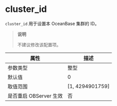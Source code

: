 cluster_id
===============================

`cluster_id` 用于设置本 OceanBase 集群的 ID。

> **说明**
>
> 不建议修改该配置项。

|      **属性**      |      **描述**       |
|------------------|-------------------|
| 参数类型             | 整型                |
| 默认值              | 0                 |
| 取值范围             | \[1, 4294901759\] |
| 是否重启 OBServer 生效 | 否                 |
